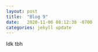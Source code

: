 ```yaml
---
layout: post
title:  "Blog 9"
date:   2020-11-06 08:12:38 -0700
categories: jekyll update
---
```


Idk tbh